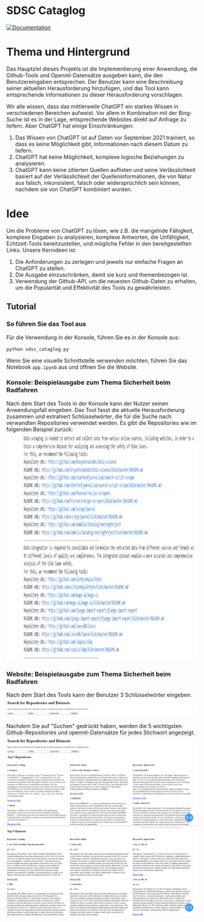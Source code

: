 # SDSC Cataglog
[![Documentation](https://img.shields.io/badge/Documentation-Click%20Here-blue?style=flat-square)](sdsc-cataglog/readme)

# Thema und Hintergrund
Das Hauptziel dieses Projekts ist die Implementierung einer Anwendung, die Github-Tools und Openml-Datensätze ausgeben kann, die den Benutzereingaben entsprechen. Der Benutzer kann eine Beschreibung seiner aktuellen Herausforderung hinzufügen, und das Tool kann entsprechende Informationen zu dieser Herausforderung vorschlagen.

Wir alle wissen, dass das mittlerweile ChatGPT ein starkes Wissen in verschiedenen Bereichen aufweist. Vor allem in Kombination mit der Bing-Suche ist es in der Lage, entsprechende Websites direkt auf Anfrage zu liefern. Aber ChatGPT hat einige Einschränkungen:
1. Das Wissen von ChatGPT ist auf Daten vor September 2021 trainiert, so dass es keine Möglichkeit gibt, Informationen nach diesem Datum zu liefern.
2. ChatGPT hat keine Möglichkeit, komplexe logische Beziehungen zu analysieren.
3. ChatGPT kann keine zitierten Quellen auflisten und seine Verlässlichkeit basiert auf der Verlässlichkeit der Quelleninformationen, die von Natur aus falsch, inkonsistent, falsch oder widersprüchlich sein können, nachdem sie von ChatGPT kombiniert wurden.


# Idee
Um die Probleme von ChatGPT zu lösen, wie z.B. die mangelnde Fähigkeit, komplexe Eingaben zu analysieren, komplexe Antworten, die Unfähigkeit, Echtzeit-Tools bereitzustellen, und mögliche Fehler in den bereitgestellten Links. Unsere Kernideen ist:
1. Die Anforderungen zu zerlegen und jeweils nur einfache Fragen an ChatGPT zu stellen.
2. Die Ausgabe einzuschränken, damit sie kurz und themenbezogen ist.
3. Verwendung der Github-API, um die neuesten Github-Daten zu erhalten, um die Popularität und Effektivität des Tools zu gewährleisten.

## Tutorial
### So führen Sie das Tool aus
Für die Verwendung in der Konsole, führen Sie es in der Konsole aus:
```
python sdsc_cataglog.py
```
Wenn Sie eine visuelle Schnittstelle verwenden möchten, führen Sie das Notebook `app.ipynb` aus und öffnen Sie die Website.


### Konsole: Beispielausgabe zum Thema Sicherheit beim Radfahren
Nach dem Start des Tools in der Konsole kann der Nutzer seinen Anwendungsfall eingeben. Das Tool fasst die aktuelle Herausforderung zusammen und extrahiert Schlüsselwörter, die für die Suche nach verwandten Repositories verwendet werden. Es gibt die Repositories wie im folgenden Beispiel zurück:
<img src="sdsc-cataglog/images/output_example.png" alt="output example" width="800" height="600">

### Website: Beispielausgabe zum Thema Sicherheit beim Radfahren
Nach dem Start des Tools kann der Benutzer 3 Schlüsselwörter eingeben.
<img src="sdsc-cataglog/images/website_tutorial_1.png" alt="website tutorial 1">

Nachdem Sie auf "Suchen" gedrückt haben, werden die 5 wichtigsten Github-Repositories und openml-Datensätze für jedes Stichwort angezeigt.
<img src="sdsc-cataglog/images/website_tutorial_2.png" alt="website tutorial 2">
<img src="sdsc-cataglog/images/website_tutorial_3.png" alt="website tutorial 3">
